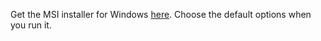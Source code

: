 Get the MSI installer for Windows [here](http://www.getchef.com/chef/install/). Choose the default options when you run it.